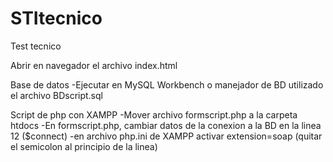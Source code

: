 # STItecnico

Test tecnico

Abrir en navegador el archivo index.html

Base de datos
-Ejecutar en MySQL Workbench o manejador de BD utilizado el archivo BDscript.sql

Script de php con XAMPP
-Mover archivo formscript.php a la carpeta htdocs
-En formscript.php, cambiar datos de la conexion a la BD en la linea 12 ($connect)
-en archivo php.ini de XAMPP activar extension=soap (quitar el semicolon al principio de la linea)
